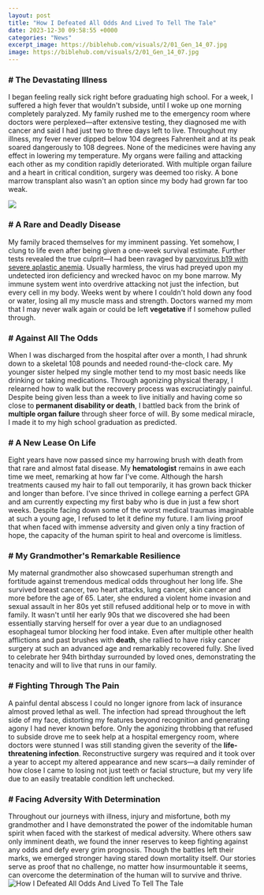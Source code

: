 ```yaml
---
layout: post
title: "How I Defeated All Odds And Lived To Tell The Tale"
date: 2023-12-30 09:58:55 +0000
categories: "News"
excerpt_image: https://biblehub.com/visuals/2/01_Gen_14_07.jpg
image: https://biblehub.com/visuals/2/01_Gen_14_07.jpg
---
```


### # The Devastating Illness 
I began feeling really sick right before graduating high school. For a week, I suffered a high fever that wouldn't subside, until I woke up one morning completely paralyzed. My family rushed me to the emergency room where doctors were perplexed—after extensive testing, they diagnosed me with cancer and said I had just two to three days left to live. Throughout my illness, my fever never dipped below 104 degrees Fahrenheit and at its peak soared dangerously to 108 degrees. None of the medicines were having any effect in lowering my temperature. My organs were failing and attacking each other as my condition rapidly deteriorated. With multiple organ failure and a heart in critical condition, surgery was deemed too risky. A bone marrow transplant also wasn't an option since my body had grown far too weak. 

![](https://biblehub.com/visuals/12/05_Deu_04_46.jpg)
### # A Rare and Deadly Disease 
My family braced themselves for my imminent passing. Yet somehow, I clung to life even after being given a one-week survival estimate. Further tests revealed the true culprit—I had been ravaged by [parvovirus b19 with severe aplastic anemia](https://yt.io.vn/collection/acuff). Usually harmless, the virus had preyed upon my undetected iron deficiency and wrecked havoc on my bone marrow. My immune system went into overdrive attacking not just the infection, but every cell in my body. Weeks went by where I couldn't hold down any food or water, losing all my muscle mass and strength. Doctors warned my mom that I may never walk again or could be left **vegetative** if I somehow pulled through.
### # Against All The Odds 
When I was discharged from the hospital after over a month, I had shrunk down to a skeletal 108 pounds and needed round-the-clock care. My younger sister helped my single mother tend to my most basic needs like drinking or taking medications. Through agonizing physical therapy, I relearned how to walk but the recovery process was excruciatingly painful. Despite being given less than a week to live initially and having come so close to **permanent disability or death**, I battled back from the brink of **multiple organ failure** through sheer force of will. By some medical miracle, I made it to my high school graduation as predicted.
### # A New Lease On Life
Eight years have now passed since my harrowing brush with death from that rare and almost fatal disease. My **hematologist** remains in awe each time we meet, remarking at how far I've come. Although the harsh treatments caused my hair to fall out temporarily, it has grown back thicker and longer than before. I've since thrived in college earning a perfect GPA and am currently expecting my first baby who is due in just a few short weeks. Despite facing down some of the worst medical traumas imaginable at such a young age, I refused to let it define my future. I am living proof that when faced with immense adversity and given only a tiny fraction of hope, the capacity of the human spirit to heal and overcome is limitless.
### # My Grandmother's Remarkable Resilience  
My maternal grandmother also showcased superhuman strength and fortitude against tremendous medical odds throughout her long life. She survived breast cancer, two heart attacks, lung cancer, skin cancer and more before the age of 65. Later, she endured a violent home invasion and sexual assault in her 80s yet still refused additional help or to move in with family. It wasn't until her early 90s that we discovered she had been essentially starving herself for over a year due to an undiagnosed esophageal tumor blocking her food intake. Even after multiple other health afflictions and past brushes with **death**, she rallied to have risky cancer surgery at such an advanced age and remarkably recovered fully. She lived to celebrate her 94th birthday surrounded by loved ones, demonstrating the tenacity and will to live that runs in our family.
### # Fighting Through The Pain  
A painful dental abscess I could no longer ignore from lack of insurance almost proved lethal as well. The infection had spread throughout the left side of my face, distorting my features beyond recognition and generating agony I had never known before. Only the agonizing throbbing that refused to subside drove me to seek help at a hospital emergency room, where doctors were stunned I was still standing given the severity of the **life-threatening infection**. Reconstructive surgery was required and it took over a year to accept my altered appearance and new scars—a daily reminder of how close I came to losing not just teeth or facial structure, but my very life due to an easily treatable condition left unchecked.
### # Facing Adversity With Determination
Throughout our journeys with illness, injury and misfortune, both my grandmother and I have demonstrated the power of the indomitable human spirit when faced with the starkest of medical adversity. Where others saw only imminent death, we found the inner reserves to keep fighting against any odds and defy every grim prognosis. Though the battles left their marks, we emerged stronger having stared down mortality itself. Our stories serve as proof that no challenge, no matter how insurmountable it seems, can overcome the determination of the human will to survive and thrive.
![How I Defeated All Odds And Lived To Tell The Tale](https://biblehub.com/visuals/2/01_Gen_14_07.jpg)